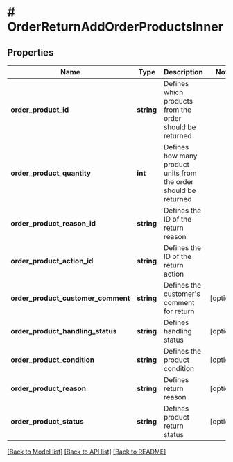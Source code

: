 # # OrderReturnAddOrderProductsInner

## Properties

Name | Type | Description | Notes
------------ | ------------- | ------------- | -------------
**order_product_id** | **string** | Defines which products from the order should be returned |
**order_product_quantity** | **int** | Defines how many product units from the order should be returned |
**order_product_reason_id** | **string** | Defines the ID of the return reason |
**order_product_action_id** | **string** | Defines the ID of the return action |
**order_product_customer_comment** | **string** | Defines the customer&#39;s comment for return | [optional]
**order_product_handling_status** | **string** | Defines handling status | [optional]
**order_product_condition** | **string** | Defines the product condition | [optional]
**order_product_reason** | **string** | Defines return reason | [optional]
**order_product_status** | **string** | Defines product return status | [optional]

[[Back to Model list]](../../README.md#models) [[Back to API list]](../../README.md#endpoints) [[Back to README]](../../README.md)
